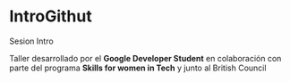 # IntroGithut
 
 Sesion Intro


Taller desarrollado por el **Google Developer Student** en colaboración con parte del programa **Skills for women in Tech** y junto al British Council

